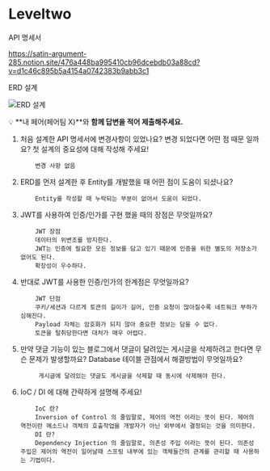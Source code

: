 # Leveltwo

API 명세서

https://satin-argument-285.notion.site/476a448ba995410cb96dcebdb03a88cd?v=d1c46c895b5a4154a0742383b9abb3c1

ERD 설계

![ERD 설계](https://github.com/GrH9018/Leveltwo/assets/133674570/5730ca1c-c28b-4344-9a88-d13518102085)



💡 **내 페어(페어팀 X)**와 **함께 답변을 적어 제출해주세요.**


1. 처음 설계한 API 명세서에 변경사항이 있었나요? 
변경 되었다면 어떤 점 때문 일까요? 첫 설계의 중요성에 대해 작성해 주세요!
    
    ```
        변경 사항 없음
    ```
    
2. ERD를 먼저 설계한 후 Entity를 개발했을 때 어떤 점이 도움이 되셨나요?
    
    ```
        Entity를 작성할 때 누락되는 부분이 없어서 도움이 되었다.
    ```
    
3. JWT를 사용하여 인증/인가를 구현 했을 때의 장점은 무엇일까요?
    
    ```
        JWT 장점
        데이터의 위변조를 방지한다.
        JWT는 인증에 필요한 모든 정보를 담고 있기 때문에 인증을 위한 별도의 저장소가 없어도 된다.
        확장성이 우수하다.
    ```
    
4. 반대로 JWT를 사용한 인증/인가의 한계점은 무엇일까요?
    
    ```
        JWT 단점
        쿠키/세션과 다르게 토큰의 길이가 길어, 인증 요청이 많아질수록 네트워크 부하가 심해진다.
        Payload 자체는 암호화가 되지 않아 중요한 정보는 담을 수 없다.
        토큰을 탈취당한다면 대처가 매우 어렵다.
    ```
    
5. 만약 댓글 기능이 있는 블로그에서 댓글이 달려있는 게시글을 삭제하려고 한다면 무슨 문제가 발생할까요? Database 테이블 관점에서 해결방법이 무엇일까요?
    
    ```
         게시글에 달려있는 댓글도 게시글을 삭제할 때 동시에 삭제해야 한다.
    ```
    
6. IoC / DI 에 대해 간략하게 설명해 주세요! 
    
    ```
        IoC 란?
        Inversion of Control 의 줄임말로, 제어의 역전 이라는 뜻이 된다. 제어의 역전이란 메소드나 객체의 호출작업을 개발자가 아닌 외부에서 결정되는 것을 의미한다.
        DI 란?
        Dependency Injection 의 줄임말로, 의존성 주입 이라는 뜻이 된다. 의존성 주입은 제어의 역전이 일어날때 스프링 내부에 있는 객체들간의 관계를 관리할 때 사용하는 기법이다. 
    ```
